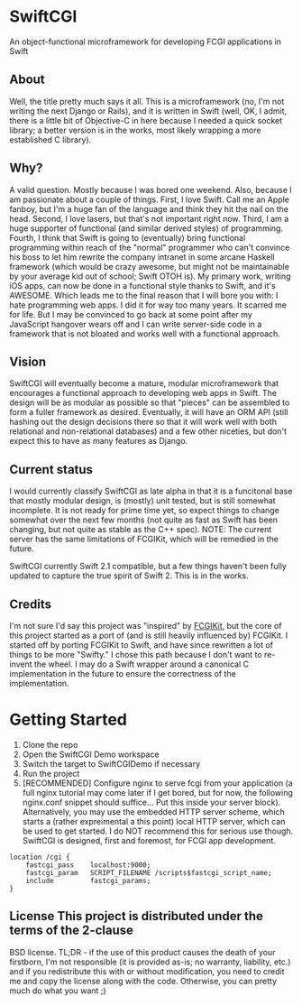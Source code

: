 # SwiftCGI
An object-functional microframework for developing FCGI applications in Swift

## About
Well, the title pretty much says it all. This is a microframework (no, I'm not writing the next Django or Rails),
and it is written in Swift (well, OK, I admit, there is a little bit
of Objective-C in here because I needed a quick socket library; a
better version is in the works, most likely wrapping a more
established C library).

## Why?
A valid question. Mostly because I was bored one weekend. Also, because I am passionate about a couple of things.
First, I love Swift. Call me an Apple fanboy, but I'm a huge fan of the language and think they hit the nail on the
head. Second, I love lasers, but that's not important right now. Third, I am a huge supporter of functional (and
similar derived styles) of programming. Fourth, I think that Swift is going to (eventually) bring functional
programming within reach of the "normal" programmer who can't convince his boss to let him rewrite the company
intranet in some arcane Haskell framework (which would be crazy awesome, but might not be maintainable by your
average kid out of school; Swift OTOH is). My primary work, writing iOS apps, can now be done in a functional style
thanks to Swift, and it's AWESOME. Which leads me to the final reason that I will bore you with: I hate programming
web apps. I did it for way too many years. It scarred me for life. But I may be convinced to go back at some point
after my JavaScript hangover wears off and I can write server-side code in a framework that is not bloated and works
well with a functional approach.

## Vision
SwiftCGI will eventually become a mature, modular microframework that encourages a functional approach to developing
web apps in Swift. The design will be as modular as possible so that "pieces" can be assembled to form a fuller
framework as desired. Eventually, it will have an ORM API (still hashing out the design decisions there so that it
will work well with both relational and non-relational databases) and a few other niceties, but don't expect this to
have as many features as Django.

## Current status
I would currently classify SwiftCGI as late alpha in that it is a funcitonal base that mostly modular design, is
(mostly) unit tested, but is still somewhat incomplete. It is not ready for prime time yet, so expect things to
change somewhat over the next few months (not quite as fast as Swift has been changing, but not quite as stable as
the C++ spec). NOTE: The current server has the same limitations of FCGIKit, which will be remedied in the future.

SwiftCGI currently Swift 2.1 compatible, but a few things haven't been fully updated to capture the true
spirit of Swift 2. This is in the works.

## Credits
I'm not sure I'd say this project was "inspired" by [FCGIKit](https://github.com/fervo/FCGIKit), but the core of this
project started as a port of (and is still heavily influenced by) FCGIKit. I started off by porting FCGIKit to Swift,
and have since rewritten a lot of things to be more "Swifty." I chose this path because I don't want to re-invent
the wheel. I may do a Swift wrapper around a canonical C implementation in the future to ensure the correctness of the implementation.

# Getting Started
1. Clone the repo
2. Open the SwiftCGI Demo workspace
3. Switch the target to SwiftCGIDemo if necessary
4. Run the project
5. [RECOMMENDED] Configure nginx to serve fcgi from your application (a full nginx tutorial may come later if I get
   bored, but for now, the following nginx.conf snippet should suffice... Put this inside your server block).
   Alternatively, you may use the embedded HTTP server scheme, which starts a (rather expreimental a this point)
   local HTTP server, which can be used to get started. I do NOT recommend this for serious use though. SwiftCGI is
   designed, first and foremost, for FCGI app development.

```
location /cgi {
    fastcgi_pass    localhost:9000;
    fastcgi_param   SCRIPT_FILENAME /scripts$fastcgi_script_name;
    include         fastcgi_params;
}
```


## License This project is distributed under the terms of the 2-clause
BSD license. TL;DR - if the use of this product causes the death of
your firstborn, I'm not responsible (it is provided as-is; no warranty,
liability, etc.) and if you redistribute this with or without
modification, you need to credit me and copy the license along with
the code. Otherwise, you can pretty much do what you want ;)
